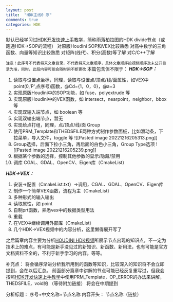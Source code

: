 ```yaml
---
layout: post
title:  "HDK主线0 序"
comments: true
categories: HDK
---
```

默认已经学习过[HDK开发快速上手教学](https://www.aboutcg.org/courseDetails/1436/introduce)，简称雨落柏拉图的HDK divide节点（或跑通HDK->SOP的流程）
对原版Houdini SOP和VEX比较熟悉
对高中数学的三角函数、向量等知识比较熟悉
对矩阵(线代)、积分(高数)等了解
对C/C++了解

`注意！此序号不代表将来文章目录，不代表将来文章顺序，具体文章顺序按视频顺序及未公开目录为准，同时，此段内容可能会随时间不断更改`
本篇包含但不限于：
***HDK->SOP：***
1. 读取与设置点坐标，同理，读取与设置点/顶点/线/面属性，如VEX中point(0,'P',点序号)函数，@Cd={1，0，0}，@a=3
2. 实现原版Houdini中的SOP功能，如 fuse，polyextrude 等
3. 实现原版Houdini中的VEX函数，如 intersect，nearpoint，neighbor，bbox 等
4. 实现双输入端节点，如 boolean 等
5. 实现双输出端节点，暂无
6. 实现给点打组，同理，点/顶点/线/面 Group
7. 使用PRM_Template和THEDSFILE两种方式制作参数面板，比如滑动条，下拉菜单，导入文件，toggle 等
![[Pasted image 20221216205313.png]]
8. Group选择，后面下拉小三角，再后面的白色小三角，Group Type选项
![[Pasted image 20221216205239.png]]
9. 根据某个参数的选择，控制其他参数的显示/隐藏/禁用
11. 调库 CGAL、GDAL、OpenCV、Eigen库（CmakeList）

***HDK->VEX：***
1. 安装->配置（CmakeList.txt）->调用，CGAL、GDAL、OpenCV、Eigen库
2. 制作一个简单VEX函数，流程为主（CmakeList）
3. 多种形式的输入输出
4. 读取属性，如 point
5. 自制prt函数，熟悉vex中的数据类型用法
6. 重载
7. 在VEX中继续调用外部库（CmakeList）
8. 几个HDK->VEX视频中的内容分析，这里懒得展开写了

之后篇章内容主要为分析[HOUDINI HDK视频](https://space.bilibili.com/73693594/video)所展示节点出现的知识点，不一定为技术上的难点，有可能是新手没见过的新知识、新函数、新用法，也有可能是官方文档资料不全的，不利于新手学习的内容。等等。

补充点：
将会循序渐进分析我所用到的函数等知识，比较深入的知识将不会立即提到，会在以后汇总。
前面部分篇章中讲解的节点可能已经反复重写过，但我会按照[HDK开发快速上手教学](https://www.aboutcg.org/courseDetails/1436/introduce)中使用PRM_Template，OP_ERROR的办法来讲解，THEDSFILE，void的
（等待附加链接）
将会在中期提到

分析标题： 序号+中文名称+节点名称
内容开头： 节点名称（链接）